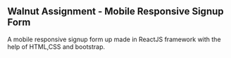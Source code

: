 ## Walnut Assignment - Mobile Responsive Signup Form

A mobile responsive signup form up made in ReactJS framework with the help of HTML,CSS and bootstrap.
